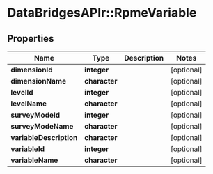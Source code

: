 # DataBridgesAPIr::RpmeVariable


## Properties
Name | Type | Description | Notes
------------ | ------------- | ------------- | -------------
**dimensionId** | **integer** |  | [optional] 
**dimensionName** | **character** |  | [optional] 
**levelId** | **integer** |  | [optional] 
**levelName** | **character** |  | [optional] 
**surveyModeId** | **integer** |  | [optional] 
**surveyModeName** | **character** |  | [optional] 
**variableDescription** | **character** |  | [optional] 
**variableId** | **integer** |  | [optional] 
**variableName** | **character** |  | [optional] 


